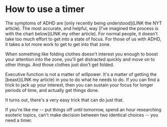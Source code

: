 How to use a timer
==================

The symptoms of ADHD are [only recently being understood](LINK the NYT article).  The most accurate, and helpful, way [I've imagined the process is with the chart below](LINK my other article).  For normal people, it doesn't take too much effort to get into a state of focus.  For those of us with ADHD, it takes a lot more work to get to get into that zone.

When something like folding clothes doesn't interest you enough to boost your attention into the zone, you'll get distracted quickly and move on to other things.  And those clothes just don't get folded.

Executive function is not a matter of willpower.  It's a matter of getting the [beast](LINK my article) in you to do what he needs to do.  If you can find a trick to jack up your interest, then you can sustain your focus for longer periods of time, and actually get things done.

It turns out, there's a very easy trick that can do just that.

If you're like me -- put things off until tomorrow, spend an hour researching esoteric topics, can't make decision between two identical choices -- you need a timer.




